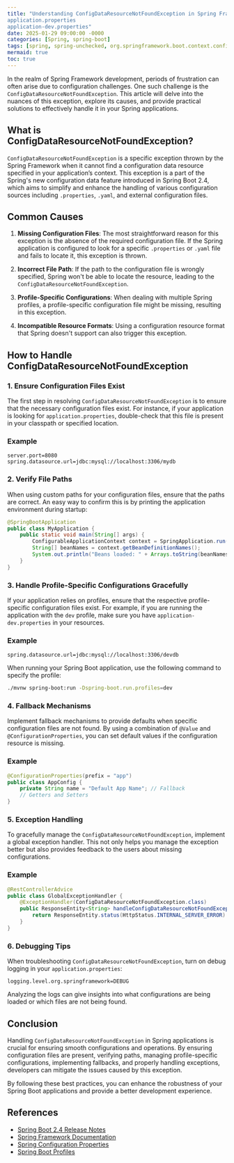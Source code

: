 ```yaml
---
title: "Understanding ConfigDataResourceNotFoundException in Spring Framework
application.properties
application-dev.properties"
date: 2025-01-29 09:00:00 -0000
categories: [Spring, spring-boot]
tags: [spring, spring-unchecked, org.springframework.boot.context.config]
mermaid: true
toc: true
---
```



In the realm of Spring Framework development, periods of frustration can often arise due to configuration challenges. One such challenge is the `ConfigDataResourceNotFoundException`. This article will delve into the nuances of this exception, explore its causes, and provide practical solutions to effectively handle it in your Spring applications.

## What is ConfigDataResourceNotFoundException?

`ConfigDataResourceNotFoundException` is a specific exception thrown by the Spring Framework when it cannot find a configuration data resource specified in your application’s context. This exception is a part of the Spring's new configuration data feature introduced in Spring Boot 2.4, which aims to simplify and enhance the handling of various configuration sources including `.properties`, `.yaml`, and external configuration files.

## Common Causes

1. **Missing Configuration Files**: The most straightforward reason for this exception is the absence of the required configuration file. If the Spring application is configured to look for a specific `.properties` or `.yaml` file and fails to locate it, this exception is thrown.

2. **Incorrect File Path**: If the path to the configuration file is wrongly specified, Spring won't be able to locate the resource, leading to the `ConfigDataResourceNotFoundException`.

3. **Profile-Specific Configurations**: When dealing with multiple Spring profiles, a profile-specific configuration file might be missing, resulting in this exception.

4. **Incompatible Resource Formats**: Using a configuration resource format that Spring doesn't support can also trigger this exception.

## How to Handle ConfigDataResourceNotFoundException

### 1. Ensure Configuration Files Exist

The first step in resolving `ConfigDataResourceNotFoundException` is to ensure that the necessary configuration files exist. For instance, if your application is looking for `application.properties`, double-check that this file is present in your classpath or specified location.

### Example

```properties
server.port=8080
spring.datasource.url=jdbc:mysql://localhost:3306/mydb
```

### 2. Verify File Paths

When using custom paths for your configuration files, ensure that the paths are correct. An easy way to confirm this is by printing the application environment during startup:

```java
@SpringBootApplication
public class MyApplication {
    public static void main(String[] args) {
        ConfigurableApplicationContext context = SpringApplication.run(MyApplication.class, args);
        String[] beanNames = context.getBeanDefinitionNames();
        System.out.println("Beans loaded: " + Arrays.toString(beanNames));
    }
}
```

### 3. Handle Profile-Specific Configurations Gracefully

If your application relies on profiles, ensure that the respective profile-specific configuration files exist. For example, if you are running the application with the `dev` profile, make sure you have `application-dev.properties` in your resources.

### Example

```properties
spring.datasource.url=jdbc:mysql://localhost:3306/devdb
```

When running your Spring Boot application, use the following command to specify the profile:

```bash
./mvnw spring-boot:run -Dspring-boot.run.profiles=dev
```

### 4. Fallback Mechanisms

Implement fallback mechanisms to provide defaults when specific configuration files are not found. By using a combination of `@Value` and `@ConfigurationProperties`, you can set default values if the configuration resource is missing.

### Example

```java
@ConfigurationProperties(prefix = "app")
public class AppConfig {
    private String name = "Default App Name"; // Fallback
    // Getters and Setters
}
```

### 5. Exception Handling

To gracefully manage the `ConfigDataResourceNotFoundException`, implement a global exception handler. This not only helps you manage the exception better but also provides feedback to the users about missing configurations.

### Example

```java
@RestControllerAdvice
public class GlobalExceptionHandler {
    @ExceptionHandler(ConfigDataResourceNotFoundException.class)
    public ResponseEntity<String> handleConfigDataResourceNotFoundException(ConfigDataResourceNotFoundException e) {
        return ResponseEntity.status(HttpStatus.INTERNAL_SERVER_ERROR).body("Configuration resource not found: " + e.getMessage());
    }
}
```

### 6. Debugging Tips

When troubleshooting `ConfigDataResourceNotFoundException`, turn on debug logging in your `application.properties`:

```properties
logging.level.org.springframework=DEBUG
```

Analyzing the logs can give insights into what configurations are being loaded or which files are not being found.

## Conclusion

Handling `ConfigDataResourceNotFoundException` in Spring applications is crucial for ensuring smooth configurations and operations. By ensuring configuration files are present, verifying paths, managing profile-specific configurations, implementing fallbacks, and properly handling exceptions, developers can mitigate the issues caused by this exception. 

By following these best practices, you can enhance the robustness of your Spring Boot applications and provide a better development experience.

## References

- [Spring Boot 2.4 Release Notes](https://spring.io/blog/2020/11/15/spring-boot-2-4-0-released)
- [Spring Framework Documentation](https://docs.spring.io/spring-framework/docs/current/reference/html/core.html#beans)
- [Spring Configuration Properties](https://docs.spring.io/spring-boot/docs/current/reference/html/application-properties.html)
- [Spring Boot Profiles](https://docs.spring.io/spring-boot/docs/current/reference/html/spring-boot-features.html#boot-features-profiles)